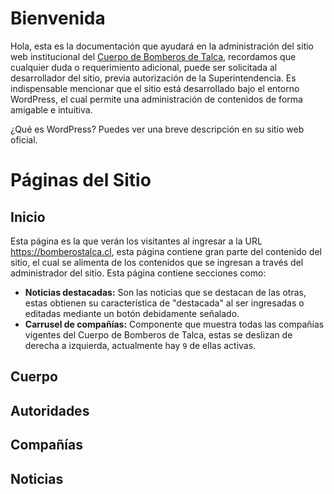 # Bienvenida

Hola, esta es la documentación que ayudará en la administración del sitio web institucional del [Cuerpo de Bomberos de Talca](https://bomberostalca.cl), recordamos que cualquier duda o requerimiento adicional, puede ser solicitada al desarrollador del sitio, previa autorización de la Superintendencia.
Es indispensable mencionar que el sitio está desarrollado bajo el entorno WordPress, el cual permite una administración de contenidos de forma amigable e intuitiva.

¿Qué es WordPress? Puedes ver una breve descripción en su sitio web oficial.

# Páginas del Sitio

## Inicio
Esta página es la que verán los visitantes al ingresar a la URL https://bomberostalca.cl, esta página contiene gran parte del contenido del sitio, el cual se alimenta de los contenidos que se ingresan a través del administrador del sitio. Esta página contiene secciones como:

 - **Noticias destacadas:** Son las noticias que se destacan de las otras, estas obtienen su característica de "destacada" al ser ingresadas o editadas mediante un botón debidamente señalado. 
 - **Carrusel de compañías:** Componente que muestra todas las compañías vigentes del Cuerpo de Bomberos de Talca, estas se deslizan de derecha a izquierda, actualmente hay `9` de ellas activas.

## Cuerpo

## Autoridades

## Compañías

## Noticias

<!--stackedit_data:
eyJoaXN0b3J5IjpbMTYzNDczNTA1Miw2MTk3MTczNTEsNjQyMT
MyMjc1LDE3OTk3NjQzMzhdfQ==
-->